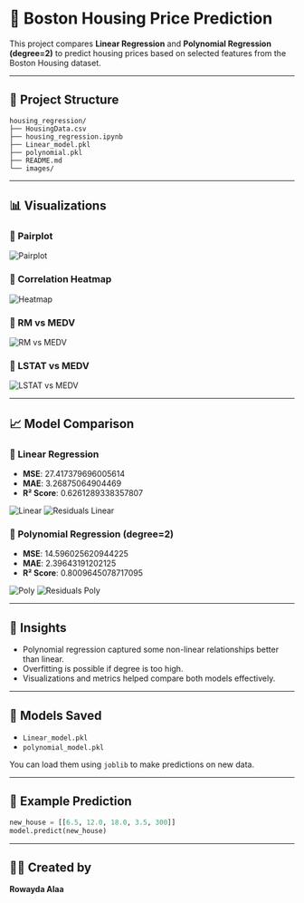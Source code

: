 # 🏡 Boston Housing Price Prediction

This project compares **Linear Regression** and **Polynomial Regression (degree=2)** to predict housing prices based on selected features from the Boston Housing dataset.

---

## 📁 Project Structure

```
housing_regression/
├── HousingData.csv
├── housing_regression.ipynb
├── Linear_model.pkl
├── polynomial.pkl
├── README.md
└── images/
```

---

## 📊 Visualizations

### 🔹 Pairplot

![Pairplot](images/pairplot.png)

### 🔹 Correlation Heatmap

![Heatmap](images/correlation_heatmap.png)

### 🔹 RM vs MEDV

![RM vs MEDV](images/rm_vs_medv.png)

### 🔹 LSTAT vs MEDV

![LSTAT vs MEDV](images/lstat_vs_medv.png)

---

## 📈 Model Comparison

### 🔸 Linear Regression

- **MSE**: 27.417379696005614
- **MAE**: 3.26875064904469
- **R² Score**: 0.6261289338357807

![Linear](images/actual_vs_predicted_linear.png)
![Residuals Linear](images/residuals_linear.png)

### 🔸 Polynomial Regression (degree=2)

- **MSE**: 14.596025620944225
- **MAE**: 2.39643191202125
- **R² Score**: 0.8009645078717095

![Poly](images/actual_vs_predicted_poly.png)
![Residuals Poly](images/residuals_poly.png)

---

## 🧠 Insights

- Polynomial regression captured some non-linear relationships better than linear.
- Overfitting is possible if degree is too high.
- Visualizations and metrics helped compare both models effectively.

---

## 💾 Models Saved

- `Linear_model.pkl`
- `polynomial_model.pkl`

You can load them using `joblib` to make predictions on new data.

---

## 🏁 Example Prediction

```python
new_house = [[6.5, 12.0, 18.0, 3.5, 300]]
model.predict(new_house)
```

---

## 👩‍💻 Created by

**Rowayda Alaa**
